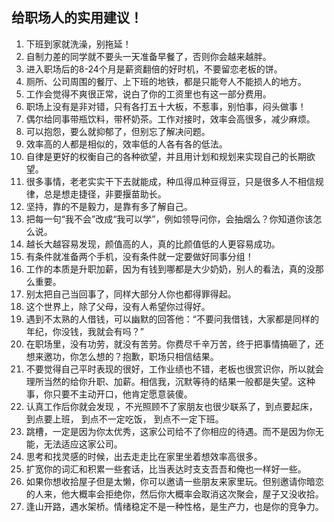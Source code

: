 ## 给职场人的实用建议！

1. 下班到家就洗澡，别拖延！
2. 自制力差的同学就不要头一天准备早餐了，否则你会越来越胖。
3. 进入职场后的8-24个月是薪资翻倍的好时机，不要留恋老板的饼。
4. 厕所、公司周围的餐厅、上下班的地铁，都是只能夸人不能损人的地方。
5. 工作会觉得不爽很正常，说白了你的工资里也有这一部分费用。
6. 职场上没有是非对错，只有各打五十大板，不惹事，别怕事，闷头做事！
7. 偶尔给同事带瓶饮料，带杯奶茶。工作对接时，效率会高很多，减少麻烦。
8. 可以抱怨，要么就抑郁了，但别忘了解决问题。 
9. 效率高的人都是相似的，效率低的人各有各的低法。
10. 自律是更好的权衡自己的各种欲望，并且用计划和规划来实现自己的长期欲望。
11. 很多事情，老老实实干下去就能成，种瓜得瓜种豆得豆，只是很多人不相信规律，总是想走捷径，非要揠苗助长。
12. 坚持，靠的不是毅力，是靠有多了解自己。
13. 把每一句“我不会”改成“我可以学”，例如领导问你，会抽烟么？你知道你该怎么说。
14. 越长大越容易发现，颜值高的人，真的比颜值低的人更容易成功。
15. 有条件就准备两个手机，没有条件就一定要做好同事分组！
16. 工作的本质是升职加薪，因为有钱到哪都是大少奶奶，别人的看法，真的没那么重要。
17. 别太把自己当回事了，同样大部分人你也都得罪得起。
18. 这个世界上，除了父母，没有人希望你过得好。
19. 遇到不太熟的人借钱，可以幽默的回答他：“不要问我借钱，大家都是同样的年纪，你没钱，我就会有吗？”
20. 在职场里，没有功劳，就没有苦劳。你费尽千辛万苦，终于把事情搞砸了，还想来邀功，你怎么想的？抱歉，职场只相信结果。
21. 不要觉得自己平时表现的很好，工作业绩也不错，老板也很赏识你，所以就会理所当然的给你升职、加薪。相信我，沉默等待的结果一般都是失望。这种事，你只要不主动开口，他肯定愿意装傻。
22. 认真工作后你就会发现 ，不光照顾不了家朋友也很少联系了，到点要起床， 到点要上班， 到点不一定吃饭， 到点不一定下班。
23. 跳槽，一定是因为你太优秀，这家公司给不了你相应的待遇。而不是因为你无能，无法适应这家公司。
24. 思考和找灵感的时候，出去走走比在家里坐着想效率高很多。
25. 扩宽你的词汇和积累一些套话，比当表达时支支吾吾和俺也一样好一些。
26. 如果你想收拾屋子但是太懒，你可以邀请一些朋友来家里玩。但别邀请你暗恋的人来，他大概率会拒绝你，然后你大概率会取消这次聚会，屋子又没收拾。
27. 逢山开路，遇水架桥。情绪稳定不是一种性格，是生产力，也是你的竞争力。